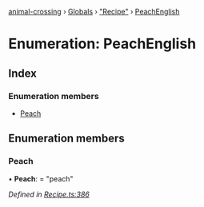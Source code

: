 [animal-crossing](../README.md) › [Globals](../globals.md) › ["Recipe"](../modules/_recipe_.md) › [PeachEnglish](_recipe_.peachenglish.md)

# Enumeration: PeachEnglish

## Index

### Enumeration members

* [Peach](_recipe_.peachenglish.md#peach)

## Enumeration members

###  Peach

• **Peach**: = "peach"

*Defined in [Recipe.ts:386](https://github.com/Norviah/animal-crossing/blob/682361d/module/types/Recipe.ts#L386)*
